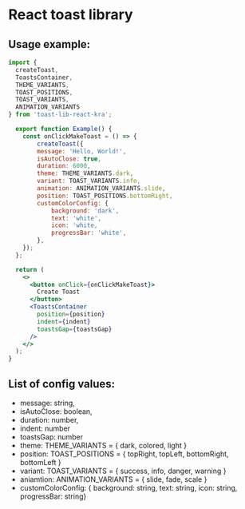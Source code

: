 # React toast library

## Usage example:

```jsx
import {
  createToast,
  ToastsContainer,
  THEME_VARIANTS,
  TOAST_POSITIONS,
  TOAST_VARIANTS,
  ANIMATION_VARIANTS
} from 'toast-lib-react-kra';

  export function Example() {
    const onClickMakeToast = () => {
        createToast({
        message: 'Hello, World!',
        isAutoClose: true,
        duration: 6000,
        theme: THEME_VARIANTS.dark,
        variant: TOAST_VARIANTS.info,
        animation: ANIMATION_VARIANTS.slide,
        position: TOAST_POSITIONS.bottomRight,
        customColorConfig: {
            background: 'dark',
            text: 'white',
            icon: 'white,
            progressBar: 'white',
        },
    });
  };

  return (
    <>
      <button onClick={onClickMakeToast}>
        Create Toast
      </button>
      <ToastsContainer
        position={position}
        indent={indent}
        toastsGap={toastsGap}
      />
    </>
  );
}
```

## List of config values:
- message: string,
- isAutoClose: boolean,
- duration: number,
- indent: number
- toastsGap: number
- theme: THEME_VARIANTS = { dark, colored, light }
- position: TOAST_POSITIONS = { topRight, topLeft, bottomRight, bottomLeft }
- variant: TOAST_VARIANTS = { success, info, danger, warning }
- aniamtion: ANIMATION_VARIANTS = { slide, fade, scale }
- customColorConfig: { background: string, text: string, icon: string, progressBar: string}